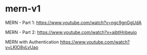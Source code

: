 # mern-v1

MERN - Part 1:
https://www.youtube.com/watch?v=ngc9gnGgUdA

MERN - Part 2:
https://www.youtube.com/watch?v=aibtHnbeuio

MERN with Authentication
https://www.youtube.com/watch?v=LKlO8vLvUao

